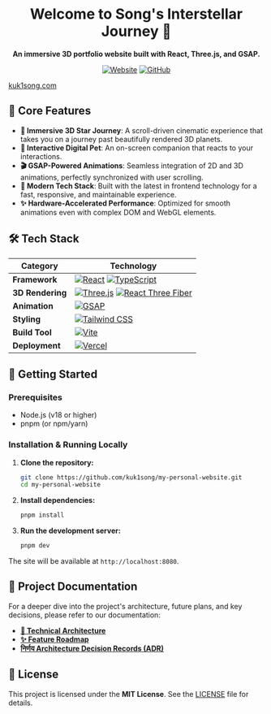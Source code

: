 <div align="center">

# **Welcome to Song's Interstellar Journey 🌌** 

**An immersive 3D portfolio website built with React, Three.js, and GSAP.**

[![Website](https://img.shields.io/badge/Live--Demo-blue?style=for-the-badge&logo=vercel)](https://www.kuk1song.com/)
[![GitHub](https://img.shields.io/github/stars/kuk1song/my-personal-website?style=for-the-badge&logo=github)](https://github.com/kuk1song/my-personal-website)

</div>

[kuk1song.com](https://github.com/kuk1song/my-personal-website)


## 🚀 Core Features

- **🌌 Immersive 3D Star Journey**: A scroll-driven cinematic experience that takes you on a journey past beautifully rendered 3D planets.
- **🤖 Interactive Digital Pet**: An on-screen companion that reacts to your interactions.
- **🎬 GSAP-Powered Animations**: Seamless integration of 2D and 3D animations, perfectly synchronized with user scrolling.
- **🎨 Modern Tech Stack**: Built with the latest in frontend technology for a fast, responsive, and maintainable experience.
- **✨ Hardware-Accelerated Performance**: Optimized for smooth animations even with complex DOM and WebGL elements.

## 🛠️ Tech Stack

| Category          | Technology                                                                                                                                                             |
| ----------------- | ---------------------------------------------------------------------------------------------------------------------------------------------------------------------- |
| **Framework**     | [![React](https://img.shields.io/badge/-React-20232A?style=flat-square&logo=react)](https://react.dev/) [![TypeScript](https://img.shields.io/badge/-TypeScript-007ACC?style=flat-square&logo=typescript)](https://www.typescriptlang.org/)     |
| **3D Rendering**  | [![Three.js](https://img.shields.io/badge/-Three.js-000000?style=flat-square&logo=three.js)](https://threejs.org/) [![React Three Fiber](https://img.shields.io/badge/-React_Three_Fiber-926488?style=flat-square)](https://docs.pmnd.rs/react-three-fiber) |
| **Animation**     | [![GSAP](https://img.shields.io/badge/-GSAP-88CE02?style=flat-square&logo=greensock)](https://gsap.com/)                                                                  |
| **Styling**       | [![Tailwind CSS](https://img.shields.io/badge/-Tailwind_CSS-06B6D4?style=flat-square&logo=tailwindcss)](https://tailwindcss.com/)                                         |
| **Build Tool**    | [![Vite](https://img.shields.io/badge/-Vite-646CFF?style=flat-square&logo=vite)](https://vitejs.dev/)                                                                      |
| **Deployment**    | [![Vercel](https://img.shields.io/badge/-Vercel-000000?style=flat-square&logo=vercel)](https://vercel.com/)                                                                |

## 🔧 Getting Started

### Prerequisites

- Node.js (v18 or higher)
- pnpm (or npm/yarn)

### Installation & Running Locally

1.  **Clone the repository:**
    ```bash
    git clone https://github.com/kuk1song/my-personal-website.git
    cd my-personal-website
    ```

2.  **Install dependencies:**
    ```bash
    pnpm install
    ```

3.  **Run the development server:**
    ```bash
    pnpm dev
    ```

The site will be available at `http://localhost:8080`.

## 📂 Project Documentation

For a deeper dive into the project's architecture, future plans, and key decisions, please refer to our documentation:

- **[📄 Technical Architecture](./docs/technical-architecture.md)**
- **[✨ Feature Roadmap](./docs/feature-roadmap.md)**
- **[ निर्णय Architecture Decision Records (ADR)](./docs/adr/)**

## 📄 License

This project is licensed under the **MIT License**. See the [LICENSE](./LICENSE) file for details.